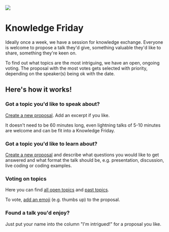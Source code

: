 ![](https://images.unsplash.com/photo-1556761175-5973dc0f32e7?ixlib=rb-1.2.1&ixid=eyJhcHBfaWQiOjEyMDd9&auto=format&fit=crop&w=1920&q=75)

# Knowledge Friday

Ideally once a week, we have a session for knowledge exchange. Everyone is welcome to propose a talk they'd give, something valuable they'd like to share, something they're keen on.

To find out what topics are the most intriguing, we have an open, ongoing voting. The proposal with the most votes gets selected with priority, depending on the speaker(s) being ok with the date.

## Here's how it works!

### Got a topic you'd like to speak about?

[Create a new proposal](https://github.com/foobaragency/knowledge-friday/issues/new?template=talk-proposal.md&title=Topic). Add an excerpt if you like.

It doesn't need to be 60 minutes long, even lightning talks of 5-10 minutes are welcome and can be fit into a Knowledge Friday.

### Got a topic you'd like to learn about?

[Create a new proposal](https://github.com/foobaragency/knowledge-friday/issues/new?template=talk-proposal.md&title=Topic) and describe what questions you would like to get answered and what format the talk should be, e.g. presentation, discussion, live coding or coding examples.

### Voting on topics

Here you can find [all open topics](https://github.com/foobaragency/knowledge-friday/issues) and [past topics](https://github.com/foobaragency/knowledge-friday/issues?q=is%3Aissue+is%3Aclosed).

To vote, [add an emoji](https://github.blog/2016-03-10-add-reactions-to-pull-requests-issues-and-comments) (e.g. thumbs up) to the proposal. 

### Found a talk you'd enjoy?

Just put your name into the column "I'm intrigued!" for a proposal you like.
